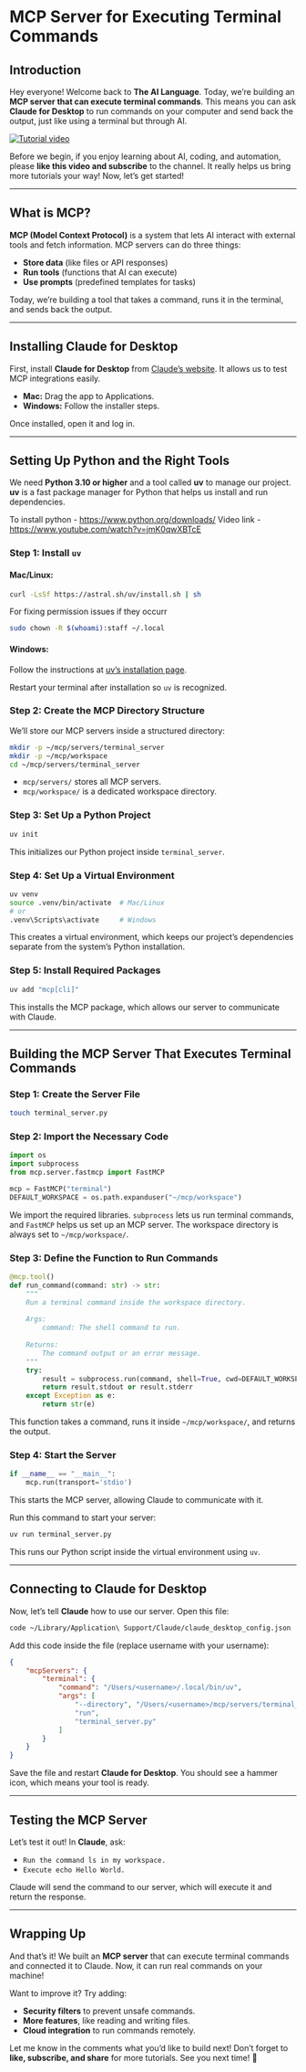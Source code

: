 # MCP Server for Executing Terminal Commands

## Introduction

Hey everyone! Welcome back to **The AI Language**. Today, we’re building an **MCP server that can execute terminal commands**. This means you can ask **Claude for Desktop** to run commands on your computer and send back the output, just like using a terminal but through AI.

[![Tutorial video](https://img.youtube.com/vi/_veLqeCzdIQ/maxresdefault.jpg)](https://youtu.be/_veLqeCzdIQ)

Before we begin, if you enjoy learning about AI, coding, and automation, please **like this video and subscribe** to the channel. It really helps us bring more tutorials your way! Now, let’s get started!

---

## What is MCP?

**MCP (Model Context Protocol)** is a system that lets AI interact with external tools and fetch information. MCP servers can do three things:

- **Store data** (like files or API responses)
- **Run tools** (functions that AI can execute)
- **Use prompts** (predefined templates for tasks)

Today, we’re building a tool that takes a command, runs it in the terminal, and sends back the output.

---

## Installing Claude for Desktop

First, install **Claude for Desktop** from [Claude’s website](https://claude.ai). It allows us to test MCP integrations easily.

- **Mac:** Drag the app to Applications.
- **Windows:** Follow the installer steps.

Once installed, open it and log in.

---

## Setting Up Python and the Right Tools

We need **Python 3.10 or higher** and a tool called **uv** to manage our project. **uv** is a fast package manager for Python that helps us install and run dependencies.

To install python - https://www.python.org/downloads/
Video link - https://www.youtube.com/watch?v=jmK0qwXBTcE

### Step 1: Install `uv`

#### Mac/Linux:
```sh
curl -LsSf https://astral.sh/uv/install.sh | sh
```
For fixing permission issues if they occurr
```sh
sudo chown -R $(whoami):staff ~/.local  
```

#### Windows:
Follow the instructions at [uv’s installation page](https://astral.sh/uv/).

Restart your terminal after installation so `uv` is recognized.

### Step 2: Create the MCP Directory Structure

We’ll store our MCP servers inside a structured directory:
```sh
mkdir -p ~/mcp/servers/terminal_server
mkdir -p ~/mcp/workspace
cd ~/mcp/servers/terminal_server
```

- `mcp/servers/` stores all MCP servers.
- `mcp/workspace/` is a dedicated workspace directory.

### Step 3: Set Up a Python Project
```sh
uv init
```
This initializes our Python project inside `terminal_server`.

### Step 4: Set Up a Virtual Environment
```sh
uv venv
source .venv/bin/activate  # Mac/Linux
# or
.venv\Scripts\activate     # Windows
```
This creates a virtual environment, which keeps our project’s dependencies separate from the system’s Python installation.

### Step 5: Install Required Packages
```sh
uv add "mcp[cli]"
```
This installs the MCP package, which allows our server to communicate with Claude.

---

## Building the MCP Server That Executes Terminal Commands

### Step 1: Create the Server File
```sh
touch terminal_server.py
```

### Step 2: Import the Necessary Code
```python
import os
import subprocess
from mcp.server.fastmcp import FastMCP

mcp = FastMCP("terminal")
DEFAULT_WORKSPACE = os.path.expanduser("~/mcp/workspace")
```
We import the required libraries. `subprocess` lets us run terminal commands, and `FastMCP` helps us set up an MCP server. The workspace directory is always set to `~/mcp/workspace/`.

### Step 3: Define the Function to Run Commands
```python
@mcp.tool()
def run_command(command: str) -> str:
    """
    Run a terminal command inside the workspace directory.
    
    Args:
        command: The shell command to run.
    
    Returns:
        The command output or an error message.
    """
    try:
        result = subprocess.run(command, shell=True, cwd=DEFAULT_WORKSPACE, capture_output=True, text=True)
        return result.stdout or result.stderr
    except Exception as e:
        return str(e)
```
This function takes a command, runs it inside `~/mcp/workspace/`, and returns the output.

### Step 4: Start the Server
```python
if __name__ == "__main__":
    mcp.run(transport='stdio')
```
This starts the MCP server, allowing Claude to communicate with it.

Run this command to start your server:
```sh
uv run terminal_server.py
```
This runs our Python script inside the virtual environment using `uv`.

---

## Connecting to Claude for Desktop

Now, let’s tell **Claude** how to use our server. Open this file:
```sh
code ~/Library/Application\ Support/Claude/claude_desktop_config.json
```

Add this code inside the file (replace username with your username):
```json
{
    "mcpServers": {
        "terminal": {
            "command": "/Users/<username>/.local/bin/uv",
            "args": [
                "--directory", "/Users/<username>/mcp/servers/terminal_server",
                "run", 
                "terminal_server.py"
            ]
        }
    }
}
```

Save the file and restart **Claude for Desktop**. You should see a hammer icon, which means your tool is ready.

---

## Testing the MCP Server

Let’s test it out! In **Claude**, ask:

- `Run the command ls in my workspace.`
- `Execute echo Hello World.`

Claude will send the command to our server, which will execute it and return the response.

---

## Wrapping Up

And that’s it! We built an **MCP server** that can execute terminal commands and connected it to Claude. Now, it can run real commands on your machine!

Want to improve it? Try adding:

- **Security filters** to prevent unsafe commands.
- **More features**, like reading and writing files.
- **Cloud integration** to run commands remotely.

Let me know in the comments what you’d like to build next! Don’t forget to **like, subscribe, and share** for more tutorials. See you next time! 🚀

